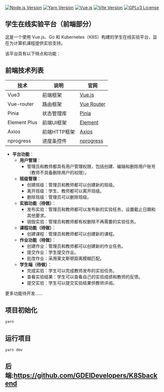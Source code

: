 [![Node.js Version](https://img.shields.io/badge/Node.js-%3E%3D16-brightgreen.svg?logo=node.js)](https://nodejs.org/)
[![Yarn Version](https://img.shields.io/badge/Yarn-%3E%3D1.22-blue.svg?logo=yarn)](https://yarnpkg.com/)
[![Vue.js](https://img.shields.io/badge/Vue.js-3.3-brightgreen.svg?logo=vue.js)](https://vuejs.org/)
[![Vite Version](https://img.shields.io/badge/Vite-^4.4.11-blueviolet.svg?logo=vite)](https://vitejs.dev/)
[![GPLv3 License](https://img.shields.io/badge/License-GPLv3-yellow.svg)](https://www.gnu.org/licenses/gpl-3.0)

## 学生在线实验平台（前端部分）

这是一个使用 Vue.js、Go 和 Kubernetes（K8S）构建的学生在线实验平台，旨在为计算机课程提供实验支持。

该平台具有以下特点和功能：

## 前端技术列表
| 技术     | 说明                         | 官网                                   |
| -------- | ---------------------------- | -------------------------------------- |
| Vue3     | 前端框架                     | [Vue.js](https://vuejs.org/)         |
| Vue-router | 路由框架                     | [Vue Router](https://router.vuejs.org/) |
| Pinia    | 状态管理库   | [Pinia](https://pinia.vuejs.org/)     |
| Element Plus | 前端UI框架                   | [Element](https://element.eleme.io)   |
| Axios    | 前端HTTP框架                 | [Axios](https://github.com/axios/axios) |
| nprogress | 进度条控件                   | [nprogress](https://github.com/rstacruz/nprogress) |

- **平台功能**：
  - **用户管理**：
    - 管理员和教师都具有用户管理权限，包括创建、编辑和删除用户账号（教师不具备删除用户的权限）。
  - **班级管理**：
    - 创建班级：管理员和教师都可以创建新的班级。
    - 离开班级：学生、教师都可以离开班级。
    - 删除班级：管理员可以删除班级。
  - **实验功能（待做）**：
    - 发布实验：管理员和教师都可以发布新的实验任务，设置截止日期和其他要求。
    - 销毁实验：管理员和教师都有权删除不再需要的实验任务。
  - **课程功能（待做）**：
    - 创建课程：管理员和教师都可以创建新的课程。
  - **作业功能（待做）**：
    - 创建作业：管理员和教师都可以创建新的作业任务。
    - 提交作业：学生提交作业。
    - 批改作业：采用莱文斯顿距离模糊匹配。
  - **学生端（待做）**：
    - 完成实验：学生可以完成教师发布的实验任务。
    - 查看实验结果：学生可以查看自己的实验成绩和教师的反馈。
    - 提交实验：学生可以提交实验结果供教师评阅。

更多功能待开发......



## 项目初始化

```sh
yarn
```

## 运行项目

```sh
yarn dev
```


## 后端:https://github.com/GDEIDevelopers/K8Sbackend
